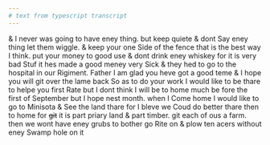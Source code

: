 ```yaml
---
# text from typescript transcript
---
```

& I never was going to have eney thing. but keep quiete & dont Say eney thing let them wiggle. & keep your one Side of the fence that is the best way I think. put your money to good use & dont drink eney whiskey for it is very bad Stuf it hes made a good meney very Sick & they hed to go to the hospital in our Rigiment. Father I am glad you heve got a good teme & I hope you will git over the lame back So as to do your work I would like to be thare to helpe you first Rate but I dont think I will be to home much be fore the first of September but I hope nest month. when I Come home I would like to go to Minisota & See the land thare for I bleve we Coud do better thare then to home for ~~git~~ it is part priary land & part timber. git each of ous a farm. then we wont have eney grubs to bother go Rite on & plow ten acers without eney Swamp hole on it